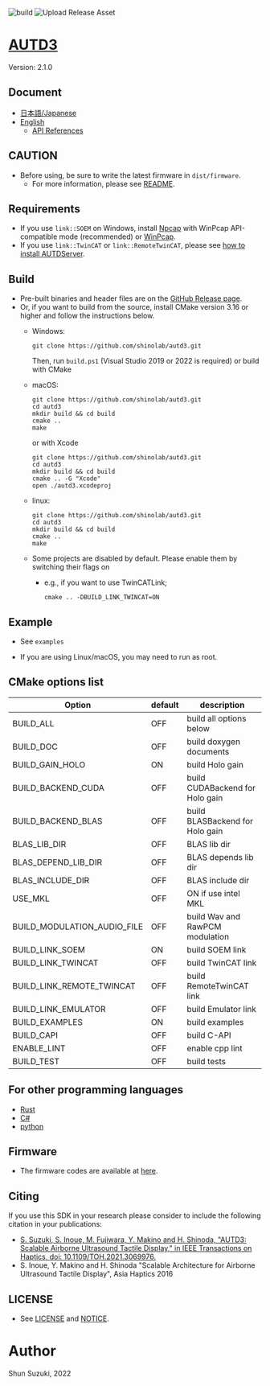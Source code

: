 ![build](https://github.com/shinolab/autd3/workflows/build/badge.svg)
![Upload Release Asset](https://github.com/shinolab/autd3/workflows/Upload%20Release%20Asset/badge.svg)

# [AUTD3](https://hapislab.org/airborne-ultrasound-tactile-display?lang=en)

Version: 2.1.0

## Document

* [日本語/Japanese](https://shinolab.github.io/autd3/book/jp)
* [English](https://shinolab.github.io/autd3/book/en)
    * [API References](https://shinolab.github.io/autd3/api/)

## CAUTION

* Before using, be sure to write the latest firmware in `dist/firmware`. 
    * For more information, please see [README](/dist/firmware/README.md).

## Requirements

* If you use `link::SOEM` on Windows, install [Npcap](https://nmap.org/npcap/) with WinPcap API-compatible mode (recommended) or [WinPcap](https://www.winpcap.org/).
* If you use `link::TwinCAT` or `link::RemoteTwinCAT`, please see [how to install AUTDServer](https://shinolab.github.io/autd3/book/en/Software/Users_Manual/link.html#how-to-install-twincat).

## Build

* Pre-built binaries and header files are on the [GitHub Release page](https://github.com/shinolab/autd3/releases). 
* Or, if you want to build from the source, install CMake version 3.16 or higher and follow the instructions below.
    * Windows:
        ```
        git clone https://github.com/shinolab/autd3.git
        ```
        Then, run `build.ps1` (Visual Studio 2019 or 2022 is required) or build with CMake
    * macOS: 
        ```
        git clone https://github.com/shinolab/autd3.git
        cd autd3
        mkdir build && cd build
        cmake ..
        make
        ```

        or with Xcode

        ```
        git clone https://github.com/shinolab/autd3.git
        cd autd3
        mkdir build && cd build
        cmake .. -G "Xcode"
        open ./autd3.xcodeproj
        ```

    * linux:
        ```
        git clone https://github.com/shinolab/autd3.git 
        cd autd3
        mkdir build && cd build
        cmake ..
        make
        ```

    * Some projects are disabled by default. Please enable them by switching their flags on
        * e.g., if you want to use TwinCATLink;
            ```
            cmake .. -DBUILD_LINK_TWINCAT=ON
            ```

## Example

* See `examples`

* If you are using Linux/macOS, you may need to run as root.

## CMake options list

| Option                      | default | description                     |
| -------------------------   | ------- | ------------------------------- |
| BUILD_ALL                   | OFF     | build all options below         |
| BUILD_DOC                   | OFF     | build doxygen documents         |
| BUILD_GAIN_HOLO             | ON      | build Holo gain                 |
| BUILD_BACKEND_CUDA          | OFF     | build CUDABackend for Holo gain |
| BUILD_BACKEND_BLAS          | OFF     | build BLASBackend for Holo gain |
| BLAS_LIB_DIR                | OFF     | BLAS lib dir                    |
| BLAS_DEPEND_LIB_DIR         | OFF     | BLAS depends lib dir            |
| BLAS_INCLUDE_DIR            | OFF     | BLAS include dir                |
| USE_MKL                     | OFF     | ON if use intel MKL             |
| BUILD_MODULATION_AUDIO_FILE | OFF     | build Wav and RawPCM modulation |
| BUILD_LINK_SOEM             | ON      | build SOEM link                 |
| BUILD_LINK_TWINCAT          | OFF     | build TwinCAT link              |
| BUILD_LINK_REMOTE_TWINCAT   | OFF     | build RemoteTwinCAT link        |
| BUILD_LINK_EMULATOR         | OFF     | build Emulator link             |
| BUILD_EXAMPLES              | ON      | build examples                  |
| BUILD_CAPI                  | OFF     | build C-API                     |
| ENABLE_LINT                 | OFF     | enable cpp lint                 |
| BUILD_TEST                  | OFF     | build tests                     |


## For other programming languages

* [Rust](https://github.com/shinolab/rust-autd)
* [C#](https://github.com/shinolab/autd3sharp)
* [python](https://github.com/shinolab/pyautd)

## Firmware

* The firmware codes are available at [here](https://github.com/shinolab/autd3-firmware).

## Citing

If you use this SDK in your research please consider to include the following citation in your publications:

* [S. Suzuki, S. Inoue, M. Fujiwara, Y. Makino and H. Shinoda, "AUTD3: Scalable Airborne Ultrasound Tactile Display," in IEEE Transactions on Haptics, doi: 10.1109/TOH.2021.3069976.](https://ieeexplore.ieee.org/document/9392322)
* S. Inoue, Y. Makino and H. Shinoda "Scalable Architecture for Airborne Ultrasound Tactile Display", Asia Haptics 2016

## LICENSE

* See [LICENSE](./LICENSE) and [NOTICE](./NOTICE).

# Author

Shun Suzuki, 2022
